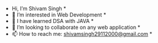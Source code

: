 *   Hi, I’m Shivam Singh   *
*   👀 I’m interested in Web Development   *
*   🌱 I have learned DSA with JAVA   *
*   💞️ I’m looking to collaborate on any web application   *
*   📫 How to reach me: shivamsingh29112000@gmail.com   *
